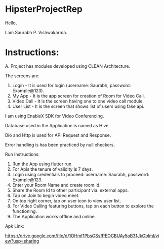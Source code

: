 # HipsterProjectRep

Hello,

I am Saurabh P. Vishwakarma.

# Instructions:

A. Project has modules developed using CLEAN Architecture.

The screens are:
1. Login - It is used for login (username: Saurabh, password: Example@123).
2. My App - It is the app screen for creation of Room for Video Call.
3. Video Call - It is the screen having one to one video call module.
4. User List - It is the screen that shows list of users using fake api.

I am using EnableX SDK for Video Conferencing.

Database used in the Application is named as Hive.

Dio and Http is used for API Request and Response.

Error handling is has been practiced by null checkers.

Run Instructions:

1. Run the App using flutter run.
2. For Apis the tenure of validity is 7 days.
3. Login using credentials to proceed: username: Saurabh, password: Example@123.
4. Enter your Room Name and create room id.
5. Share the Room Id to other participant via. external apps.
6. Tap on Join to begin video meet.
7. On top right corner, tap on user icon to view user list.
8. For Video Calling featuring buttons, tap on each button to explore the functioning.
9. The Application works offline and online.

Apk Link:

https://drive.google.com/file/d/1OHmf1PbsGSsfPEOCBUAy5oB31JkGblml/view?usp=sharing





